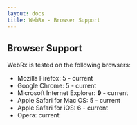 ```yaml
---
layout: docs
title: WebRx - Browser Support
---
```

## Browser Support

WebRx is tested on the following browsers:

- Mozilla Firefox: 5 - current
- Google Chrome: 5 - current
- Microsoft Internet Explorer: **9** - current
- Apple Safari for Mac OS: 5 - current
- Apple Safari for iOS: 6 - current
- Opera: current


